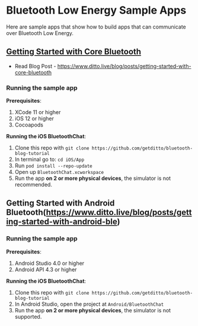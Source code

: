 # Bluetooth Low Energy Sample Apps

Here are sample apps that show how to build apps that can communicate over Bluetooth Low Energy. 

## [Getting Started with Core Bluetooth](https://www.ditto.live/blog/posts/getting-started-with-core-bluetooth)

* Read Blog Post - https://www.ditto.live/blog/posts/getting-started-with-core-bluetooth

### Running the sample app

__Prerequisites__: 
1. XCode 11 or higher
2. iOS 12 or higher
3. Cocoapods

__Running the iOS BluetoothChat__:
1. Clone this repo with `git clone https://github.com/getditto/bluetooth-blog-tutorial`
2. In terminal go to: `cd iOS/App`
3. Run `pod install --repo-update`
4. Open up `BluetoothChat.xcworkspace`
5. Run the app __on 2 or more physical devices__, the simulator is not recommended.


## Getting Started with Android Bluetooth(https://www.ditto.live/blog/posts/getting-started-with-android-ble)

### Running the sample app

__Prerequisites__: 
1. Android Studio 4.0 or higher
2. Android API 4.3 or higher

__Running the iOS BluetoothChat__:
1. Clone this repo with `git clone https://github.com/getditto/bluetooth-blog-tutorial`
2. In Android Studio, open the project at  `Android/BluetoothChat`
3. Run the app __on 2 or more physical devices__, the simulator is not supported.
